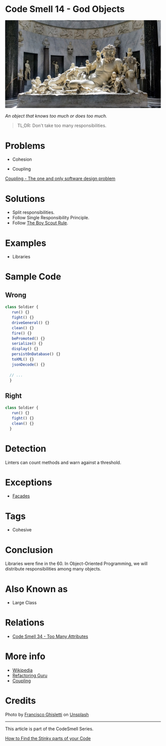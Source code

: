 # Code Smell 14 - God Objects

![Code Smell 14 - God Objects](Code%20Smell%2014%20-%20God%20Objects.jpg)

*An object that knows too much or does too much.*

> TL;DR: Don't take too many responsibilities.

# Problems

- Cohesion

- Coupling

[Coupling - The one and only software design problem](https://github.com/mcsee/Software-Design-Articles/tree/main/Articles/Theory/Coupling%20-%20The%20one%20and%20only%20software%20design%20problem/readme.md)

# Solutions

- Split responsibilities.
- Follow Single Responsibility Principle.
- Follow [The Boy Scout Rule](https://medium.com/@biratkirat/step-8-the-boy-scout-rule-robert-c-martin-uncle-bob-9ac839778385).

# Examples

- Libraries

# Sample Code

## Wrong

[Gist Url]: # (https://gist.github.com/mcsee/9e31898b70c00fcb2d71d6d9a47be02d)
```javascript
class Soldier {
   run() {}
   fight() {}
   driveGeneral() {}
   clean() {} 
   fire() {} 
   bePromoted() {}
   serialize() {}
   display() {} 
   persistOnDatabase() {}
   toXML() {}
   jsonDecode() {}
  
  // ...
  }
```

## Right

[Gist Url]: # (https://gist.github.com/mcsee/93818a16a693b7371c8a81670ef522e5)
```javascript
class Soldier {
   run() {}
   fight() {}
   clean() {}    
  }

```

# Detection

Linters can count methods and warn against a threshold.

# Exceptions

- [Facades](https://en.wikipedia.org/wiki/Facade_pattern)

# Tags

- Cohesive

# Conclusion

Libraries were fine in the 60. In Object-Oriented Programming, we will distribute responsibilities among many objects.

# Also Known as

- Large Class

# Relations

- [Code Smell 34 - Too Many Attributes](https://github.com/mcsee/Software-Design-Articles/tree/main/Articles/Code%20Smells/Code%20Smell%2034%20-%20Too%20Many%20Attributes/readme.md)

# More info

- [Wikipedia](https://en.wikipedia.org/wiki/God_object)
- [Refactoring Guru](https://refactoring.guru/es/smells/large-class)
- [Coupling](https://github.com/mcsee/Software-Design-Articles/tree/main/Articles/Theory/Coupling%20-%20The%20one%20and%20only%20software%20design%20problem/readme.md)

# Credits

Photo by [Francisco Ghisletti](https://unsplash.com/@tank_ghisletti) on [Unsplash](https://unsplash.com/s/photos/greek-god-statue)

* * *

This article is part of the CodeSmell Series.

[How to Find the Stinky parts of your Code](https://github.com/mcsee/Software-Design-Articles/tree/main/Articles/Code%20Smells/How%20to%20Find%20the%20Stinky%20parts%20of%20your%20Code/readme.md)